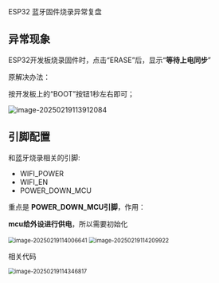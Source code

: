 ESP32 蓝牙固件烧录异常复盘

## 异常现象

ESP32开发板烧录固件时，点击“ERASE”后，显示“**等待上电同步**”

原解决办法：

按开发板上的“BOOT”按钮1秒左右即可；

![image-20250219113912084](https://tc8483.oss-cn-beijing.aliyuncs.com/image/image-20250219113912084.png)

## 引脚配置

和蓝牙烧录相关的引脚:

- WIFI_POWER
- WIFI_EN
- POWER_DOWN_MCU

重点是 **POWER_DOWN_MCU引脚**，作用：

**mcu给外设进行供电**，所以需要初始化

<img src="https://tc8483.oss-cn-beijing.aliyuncs.com/image/image-20250219114006641.png" alt="image-20250219114006641" style="zoom:80%;" />

<img src="https://tc8483.oss-cn-beijing.aliyuncs.com/image/image-20250219114209922.png" alt="image-20250219114209922" style="zoom:80%;" />

相关代码

<img src="https://tc8483.oss-cn-beijing.aliyuncs.com/image/image-20250219114346817.png" alt="image-20250219114346817" style="zoom: 80%;" />